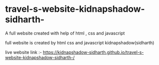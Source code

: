# travel-s-website-kidnapshadow-sidharth-
A full website created with help of html , css and javascript

full website is created by html css and javascript
  kidnapshadow(sidharth)

live website link :- https://kidnapshadow-sidharth.github.io/travel-s-website-kidnapshadow-sidharth-/ 

